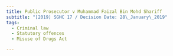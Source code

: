 ```yaml
---
title: Public Prosecutor v Muhammad Faizal Bin Mohd Shariff
subtitle: "[2019] SGHC 17 / Decision Date: 28\_January\_2019"
tags:
  - Criminal law
  - Statutory offences
  - Misuse of Drugs Act

---
```


